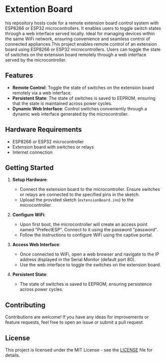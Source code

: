 # Extention Board
his repository hosts code for a remote extension board control system with ESP8266 or ESP32 microcontrollers. It enables users to toggle switch states through a web interface served locally. Ideal for managing devices within the same WiFi network, ensuring convenience and seamless control of connected appliances.This project enables remote control of an extension board using ESP8266 or ESP32 microcontrollers. Users can toggle the state of switches on the extension board remotely through a web interface served by the microcontroller.

## Features

- **Remote Control**: Toggle the state of switches on the extension board remotely via a web interface.
- **Persistent State**: The state of switches is saved to EEPROM, ensuring that the state is maintained across power cycles.
- **Dynamic Web Interface**: Control switches conveniently through a dynamic web interface generated by the microcontroller.

## Hardware Requirements

- ESP8266 or ESP32 microcontroller
- Extension board with switches or relays
- Internet connection

## Getting Started

1. **Setup Hardware**:
   - Connect the extension board to the microcontroller. Ensure switches or relays are connected to the specified pins in the sketch.
   - Upload the provided sketch (`extensionBoard.ino`) to the microcontroller.

2. **Configure WiFi**:
   - Upon first boot, the microcontroller will create an access point named "PrefectESP". Connect to it using the password "password".
   - Follow the instructions to configure WiFi using the captive portal.

3. **Access Web Interface**:
   - Once connected to WiFi, open a web browser and navigate to the IP address displayed in the Serial Monitor (default port 80).
   - Use the web interface to toggle the switches on the extension board.

4. **Persistent State**:
   - The state of switches is saved to EEPROM, ensuring persistence across power cycles.

## Contributing

Contributions are welcome! If you have any ideas for improvements or feature requests, feel free to open an issue or submit a pull request.

## License

This project is licensed under the MIT License - see the [LICENSE](LICENSE) file for details.
